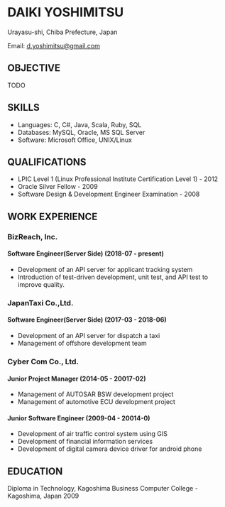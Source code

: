 # DAIKI YOSHIMITSU

Urayasu-shi, Chiba Prefecture, Japan

Email: d.yoshimitsu@gmail.com

## OBJECTIVE

TODO

## SKILLS

- Languages: C, C#, Java, Scala, Ruby, SQL
- Databases: MySQL, Oracle, MS SQL Server
- Software: Microsoft Office, UNIX/Linux

## QUALIFICATIONS

- LPIC Level 1 (Linux Professional Institute Certification Level 1) - 2012
- Oracle Silver Fellow - 2009
- Software Design & Development Engineer Examination - 2008

## WORK EXPERIENCE

### **BizReach, Inc.**

#### Software Engineer(Server Side) (2018-07 - present)

- Development of an API server for applicant tracking system
- Introduction of test-driven development, unit test, and API test to improve quality.

### **JapanTaxi Co.,Ltd.**

#### Software Engineer(Server Side) (2017-03 - 2018-06)

- Development of an API server for dispatch a taxi
- Management of offshore development team

### **Cyber Com Co., Ltd.**

#### Junior Project Manager (2014-05 - 20017-02)

- Management of AUTOSAR BSW development project
- Management of automotive ECU development project

#### Junior Software Engineer (2009-04 - 20014-0)

- Development of air traffic control system using GIS
- Development of financial information services
- Development of digital camera device driver for android phone

## EDUCATION

Diploma in Technology, Kagoshima Business Computer College - Kagoshima, Japan 2009
